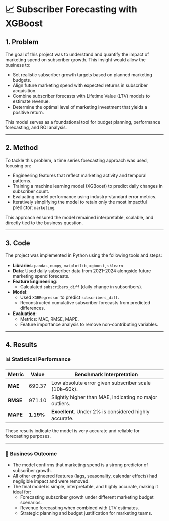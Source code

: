 # 📈 Subscriber Forecasting with XGBoost

## 1. Problem

The goal of this project was to understand and quantify the impact of marketing spend on subscriber growth. This insight would allow the business to:

- Set realistic subscriber growth targets based on planned marketing budgets.
- Align future marketing spend with expected returns in subscriber acquisition.
- Combine subscriber forecasts with Lifetime Value (LTV) models to estimate revenue.
- Determine the optimal level of marketing investment that yields a positive return.

This model serves as a foundational tool for budget planning, performance forecasting, and ROI analysis.

---

## 2. Method

To tackle this problem, a time series forecasting approach was used, focusing on:

- Engineering features that reflect marketing activity and temporal patterns.
- Training a machine learning model (XGBoost) to predict daily changes in subscriber count.
- Evaluating model performance using industry-standard error metrics.
- Iteratively simplifying the model to retain only the most impactful predictor: `marketing`.

This approach ensured the model remained interpretable, scalable, and directly tied to the business question.

---

## 3. Code

The project was implemented in Python using the following tools and steps:

- **Libraries**: `pandas`, `numpy`, `matplotlib`, `xgboost`, `sklearn`
- **Data**: Used daily subscriber data from 2021–2024 alongside future marketing spend forecasts.
- **Feature Engineering**:
  - Calculated `subscribers_diff` (daily change in subscribers).
- **Model**: 
  - Used `XGBRegressor` to predict `subscribers_diff`.
  - Reconstructed cumulative subscriber forecasts from predicted differences.
- **Evaluation**: 
  - Metrics: MAE, RMSE, MAPE.
  - Feature importance analysis to remove non-contributing variables.

---

## 4. Results

### 📊 Statistical Performance

| Metric | Value     | Benchmark Interpretation |
|--------|-----------|--------------------------|
| **MAE**  | 690.37    | Low absolute error given subscriber scale (10k–60k). |
| **RMSE** | 971.10    | Slightly higher than MAE, indicating no major outliers. |
| **MAPE** | **1.19%** | **Excellent**. Under 2% is considered highly accurate. |

These results indicate the model is very accurate and reliable for forecasting purposes.

---

### 🎯 Business Outcome

- The model confirms that marketing spend is a strong predictor of subscriber growth.
- All other engineered features (lags, seasonality, calendar effects) had negligible impact and were removed.
- The final model is simple, interpretable, and highly accurate, making it ideal for:
  - Forecasting subscriber growth under different marketing budget scenarios.
  - Revenue forecasting when combined with LTV estimates.
  - Strategic planning and budget justification for marketing teams.

